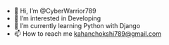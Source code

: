 - 👋 Hi, I’m @CyberWarrior789
- 👀 I’m interested in Developing
- 🌱 I’m currently learning Python with Django
- 📫 How to reach me kahanchokshi789@gmail.com

<!---
CyberWarrior789/CyberWarrior789 is a ✨ special ✨ repository because its `README.md` (this file) appears on your GitHub profile.
You can click the Preview link to take a look at your changes.
--->
